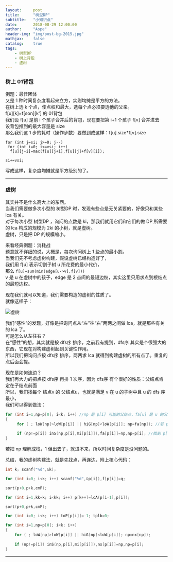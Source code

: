 ```yaml
---
layout:     post
title:      "树型DP"
subtitle:   "小知识点"
date:       2018-08-29 12:00:00
author:     "Aspe"
header-img: "img/post-bg-2015.jpg"
mathjax:    false
catalog:    true
tags:
    - 树型DP
    - 树上背包
    - 虚树
---
```


### 树上 01背包
   例题：最佳团体   
   又是 1 种时间复杂度看起来立方，实则均摊是平方的方法。  
   在树上选 k 个点，使点权和最大，选每个点必须要选他的父亲。  
   f[u][k]=f[son][k'] 的 01背包  
   我们设 f[u] 是前 i 个孩子合并后的背包，现在要把第 i+1 个孩子 f[v] 合并进去  
   设背包推到的最大容量是 size  
   那么我们这 1 步的耗时（操作步数）要做到成这样：f[u].size*f[v].size
```
for (int j=si; j>=0; j--)
 for (int i=0; i<=vsi; i++)
  f[u][j+i]=max(f[u][j+i],f[u][j]+f[v][i]);

si+=vsi;
```
   写成这样，复杂度均摊就是平方级别的了。

---

### 虚树
   其实并不是什么高大上的东西。  
   当我们需要做多次小型的 树型DP 时，发现有些点是无关紧要的，好像只和某些 lca 有关。  
   对于每次小型 树型DP ，询问的点数是 ki，那我们就用它们和它们的做 DP 所需要的 lca 构成的规模为 2ki 的小树，就是虚树。  
   虚树，只是把 DP 的规模缩小。  
   
   来看经典例题：消耗战  
   题意就不详细的说，大概是，每次询问树上 1 些点的最小割。  
   当我们先不考虑虚树构建，假设虚树已经构造好了，  
   我们用 f[u] 表示切割子树 u 所花费的最小代价，  
   那么 `f[u]=sum(min(edge[u->v],f[v]))`  
   v 是 u 在虚树中的孩子，edge 是 2 点间的最短边权，其实这里只用求点到根结点的最短边权。   
   
   现在我们就可以知道，我们需要构造的虚树的性质了。  
   就像这样子：  
   
   ![虚树](https://github.com/yhf4aspe/yhf4aspe.github.io/blob/master/img/%E8%99%9A%E6%A0%91.png)
   
   我们“感性”的发现，好像是把询问点从“左”往“右”两两之间做 lca，就是那些有关的 lca 了。  
   可是怎么从左往右？  
   在“感性”的想，其实就是按 dfs序 排序，之前我有提到，dfs序 其实是个很强大的东西，它现在对构建虚树起到关键性作用。  
   所以我们把询问点按 dfs序 排序，两两求 lca 就得到构建虚树的所有点了。重复的点后面会提。  
   
   现在是如何连边？  
   我们再大力的把点按 dfs序 再排 1 次序，因为 dfs序 有个很好的性质：父结点肯定在子结点前面  
   所以，我们找每个 结点v 的 父结点u，也就是满足 v 在 u 的子树中且 u 的 dfs 序最小，  
   我们可以得到做法：  
   
``` c++
for (int i=1,np=p[0]; i<k; i++) //np 是 p[i] 可能的父结点，fa[u] 是 u 的父结点
{
     for ( ; loW[np]>loW[p[i]] || hiG[np]<loW[p[i]]; np=fa[np]); //若 p[i] 不在 np 的子树里，np 就往上跳到 fa[np]
     
     if (np!=p[i]) inS(np,p[i],mi[p[i]]),fa[p[i]]=np,np=p[i]; //找到 p[i] 的父亲，np 向下逼近
}
```
   
   若把 np 理解成栈，1 但出去了，就进不来，所以时间复杂度是没问题的。
   
   总结，我的虚树构建法，就是先找点，再连边，附上核心代码：
   
``` c++
int k; scanf("%d",&k);

for (int i=0; i<k; i++) scanf("%d",&p[i]),f[p[i]]=q;

sort(p+0,p+k,cmP);

for (int i=1,kk=k; i<kk; i++) p[k++]=lcA(p[i-1],p[i]);

sort(p+0,p+k,cmP);

for (int i=0; i<k; i++) toP[p[i]]=-1; tplb=0;

for (int i=1,np=p[0]; i<k; i++)
{
    for ( ; loW[np]>loW[p[i]] || hiG[np]<loW[p[i]]; np=nx[np]);
    
    if (np!=p[i]) inS(np,p[i],mi[p[i]]),nx[p[i]]=np,np=p[i];
}
```

---
